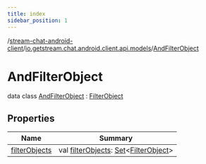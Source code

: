 ```yaml
---
title: index
sidebar_position: 1
---
```

/[stream-chat-android-client](../../index.md)/[io.getstream.chat.android.client.api.models](../index.md)/[AndFilterObject](index.md)  
  
  
  
# AndFilterObject  
data class [AndFilterObject](index.md) : [FilterObject](../FilterObject/index.md)  
  
## Properties  
  
|  Name |  Summary | 
|---|---|
| <a name="io.getstream.chat.android.client.api.models/AndFilterObject/filterObjects/#/PointingToDeclaration/"></a>[filterObjects](filterObjects.md)| <a name="io.getstream.chat.android.client.api.models/AndFilterObject/filterObjects/#/PointingToDeclaration/"></a>val [filterObjects](filterObjects.md): [Set](https://kotlinlang.org/api/latest/jvm/stdlib/kotlin.collections/-set/index.html)&lt;[FilterObject](../FilterObject/index.md)&gt;|

